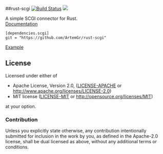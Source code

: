 ##rust-scgi [![Build Status](https://travis-ci.org/ArtemGr/rust-scgi.svg?branch=master)](https://travis-ci.org/ArtemGr/rust-scgi) [![](https://img.shields.io/crates/v/scgi.svg)](https://crates.io/crates/scgi) <br>

A simple SCGI connector for Rust.<br>
<a href="http://artemgr.github.io/rust-scgi/scgi/">Documentation</a>

    [dependencies.scgi]
    git = "https://github.com/ArtemGr/rust-scgi"

[Example](https://github.com/ArtemGr/rust-scgi/blob/master/examples/example.rs)

## License

Licensed under either of

 * Apache License, Version 2.0, ([LICENSE-APACHE](LICENSE-APACHE) or http://www.apache.org/licenses/LICENSE-2.0)
 * MIT license ([LICENSE-MIT](LICENSE-MIT) or http://opensource.org/licenses/MIT)

at your option.

### Contribution

Unless you explicitly state otherwise, any contribution intentionally submitted
for inclusion in the work by you, as defined in the Apache-2.0 license, shall be dual licensed as above, without any
additional terms or conditions.
